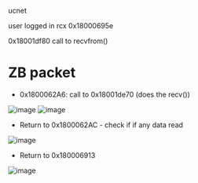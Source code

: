 ucnet

user logged in rcx 0x18000695e

0x18001df80             call to recvfrom()






# ZB packet


* 0x1800062A6: call to 0x18001de70 (does the recv())

![image](https://user-images.githubusercontent.com/1159091/141939578-e1622223-818e-4858-937d-744eff47e7b6.png)
![image](https://user-images.githubusercontent.com/1159091/141940452-90d8c766-fb48-4b80-83e0-2c8ff9c53dc9.png)

* Return to 0x1800062AC - check if if any data read

![image](https://user-images.githubusercontent.com/1159091/141940900-d0a764bb-627a-4ec4-a6eb-9b4721f0a699.png)

* Return to 0x180006913

![image](https://user-images.githubusercontent.com/1159091/141941786-a9f165b0-d9da-4a9a-9012-a590d0abd234.png)
